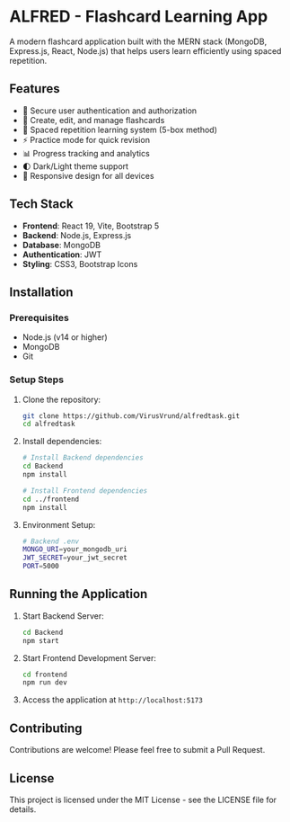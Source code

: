 # ALFRED - Flashcard Learning App

A modern flashcard application built with the MERN stack (MongoDB, Express.js, React, Node.js) that helps users learn efficiently using spaced repetition.

## Features
- 🔐 Secure user authentication and authorization
- 📝 Create, edit, and manage flashcards
- 🔄 Spaced repetition learning system (5-box method)
- ⚡ Practice mode for quick revision
- 📊 Progress tracking and analytics
- 🌓 Dark/Light theme support
- 📱 Responsive design for all devices

## Tech Stack
- **Frontend**: React 19, Vite, Bootstrap 5
- **Backend**: Node.js, Express.js
- **Database**: MongoDB
- **Authentication**: JWT
- **Styling**: CSS3, Bootstrap Icons

## Installation

### Prerequisites
- Node.js (v14 or higher)
- MongoDB
- Git

### Setup Steps
1. Clone the repository:
   ```bash
   git clone https://github.com/VirusVrund/alfredtask.git
   cd alfredtask
   ```

2. Install dependencies:
   ```bash
   # Install Backend dependencies
   cd Backend
   npm install

   # Install Frontend dependencies
   cd ../frontend
   npm install
   ```

3. Environment Setup:
   ```bash
   # Backend .env
   MONGO_URI=your_mongodb_uri
   JWT_SECRET=your_jwt_secret
   PORT=5000


   ```

## Running the Application

1. Start Backend Server:
   ```bash
   cd Backend
   npm start
   ```

2. Start Frontend Development Server:
   ```bash
   cd frontend
   npm run dev
   ```

3. Access the application at `http://localhost:5173`

## Contributing
Contributions are welcome! Please feel free to submit a Pull Request.

## License
This project is licensed under the MIT License - see the LICENSE file for details.
